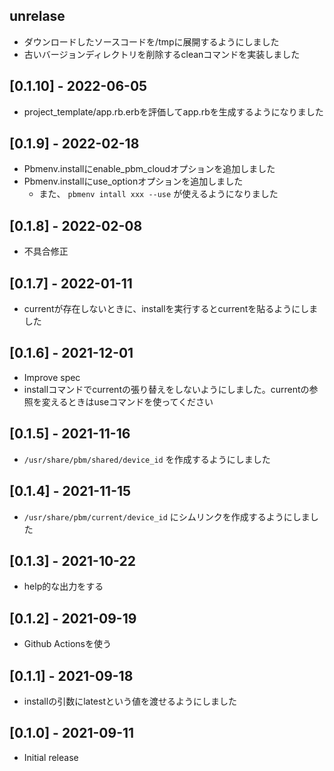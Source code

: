 ## unrelase
- ダウンロードしたソースコードを/tmpに展開するようにしました
- 古いバージョンディレクトリを削除するcleanコマンドを実装しました

## [0.1.10] - 2022-06-05
- project_template/app.rb.erbを評価してapp.rbを生成するようになりました

## [0.1.9] - 2022-02-18
- Pbmenv.installにenable_pbm_cloudオプションを追加しました
- Pbmenv.installにuse_optionオプションを追加しました
  - また、 `pbmenv intall xxx --use` が使えるようになりました

## [0.1.8] - 2022-02-08
- 不具合修正

## [0.1.7] - 2022-01-11
- currentが存在しないときに、installを実行するとcurrentを貼るようにしました

## [0.1.6] - 2021-12-01
- Improve spec
- installコマンドでcurrentの張り替えをしないようにしました。currentの参照を変えるときはuseコマンドを使ってください

## [0.1.5] - 2021-11-16
- `/usr/share/pbm/shared/device_id` を作成するようにしました

## [0.1.4] - 2021-11-15

- `/usr/share/pbm/current/device_id` にシムリンクを作成するようにしました

## [0.1.3] - 2021-10-22

- help的な出力をする

## [0.1.2] - 2021-09-19

- Github Actionsを使う

## [0.1.1] - 2021-09-18

- installの引数にlatestという値を渡せるようにしました

## [0.1.0] - 2021-09-11

- Initial release
